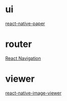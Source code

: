 # ui
[react-native-paper](https://callstack.github.io/react-native-paper/index.html)

# router
[React Navigation](https://reactnavigation.org/)

# viewer
[react-native-image-viewer](https://github.com/ascoders/react-native-image-viewer)